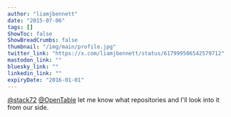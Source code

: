 ```yaml
---
author: "liamjbennett"
date: "2015-07-06"
tags: []
ShowToc: false
ShowBreadCrumbs: false
thumbnail: "/img/main/profile.jpg"
twitter_link: "https://x.com/liamjbennett/status/617999506542579712"
mastodon_link: ""
bluesky_link: ""
linkedin_link: ""
expiryDate: "2016-01-01"
---
```


[@stack72](https://x.com/stack72) [@OpenTable](https://x.com/OpenTable) let me know what repositories and I'll look into it from our side.

